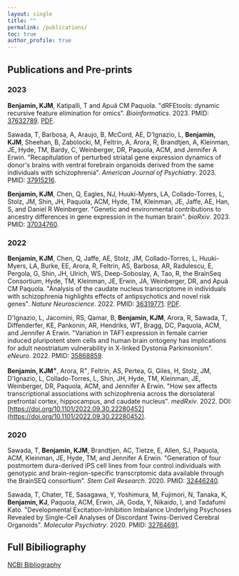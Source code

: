 ```yaml
---
layout: single
title: ""
permalink: /publications/
toc: true
author_profile: true
---
```


## Publications and Pre-prints

### 2023

**Benjamin, KJM**, Katipalli, T and Apuã CM Paquola. "dRFEtools:
dynamic recursive feature elimination for omics". *Bioinformatics*. 2023.
PMID: [37632789](https://doi.org/10.1093/bioinformatics/btad513).
[PDF]({{site.url}}/assets/papers/BenjaminKJM_2023_drfetools.pdf).

Sawada, T, Barbosa, A, Araujo, B, McCord, AE, D'Ignazio, L,
**Benjamin, KJM**, Sheehan, B, Zabolocki, M, Feltrin, A, Arora, R,
Brandtjen, A, Kleinman, JE, Hyde, TM, Bardy, C, Weinberger, DR,
Paquola, ACM, and Jennifer A Erwin. "Recapitulation of perturbed striatal
gene expression dynamics of donor's brains with ventral forebrain
organoids derived from the same individuals with schizophrenia".
*American Journal of Psychiatry*. 2023.
PMID: [37915216](https://doi.org/10.1176/appi.ajp.20220723).
<!-- [PDF]({{site.url}}/assets/papers/SawadaT.striatal_organoids.pdf). -->

**Benjamin, KJM**, Chen, Q, Eagles, NJ, Huuki-Myers, LA,
Collado-Torres, L, Stolz, JM, Shin, JH, Paquola, ACM, Hyde, TM,
Kleinman, JE, Jaffe, AE, Han, S, and Daniel R Weinberger.
"Genetic and environmental contributions to ancestry differences
in gene expression in the human brain". *bioRxiv*. 2023.
PMID: [37034760](https://doi.org/10.1101/2023.03.28.534458).
<!-- [PDF]({{site.url}}/assets/papers/BenjaminKJM.genetic_ancestry.pdf). -->

### 2022

**Benjamin, KJM**, Chen, Q, Jaffe, AE, Stolz, JM, Collado-Torres, L,
Huuki-Myers, LA, Burke, EE, Arora, R, Feltrin, AS, Barbosa, AR,
Radulescu, E, Pergola, G, Shin, JH, Ulrich, WS, Deep-Soboslay, A,
Tao, R, the BrainSeq Consortium, Hyde, TM, Kleinman, JE, Erwin, JA,
Weinberger, DR, and Apuã CM Paquola. "Analysis of the caudate
nucleus transcriptome in individuals with schizophrenia highlights
effects of antipsychotics and novel risk genes". *Nature Neuroscience*. 2022.
PMID: [36319771](https://www.nature.com/articles/s41593-022-01182-7).
[PDF]({{site.url}}/assets/papers/BenjaminKJM_2022_caudate.pdf).

D'Ignazio, L, Jacomini, RS, Qamar, B, **Benjamin, KJM**, Arora, R,
Sawada, T, Diffenderfer, KE, Pankonin, AR, Hendriks, WT, Bragg, DC,
Paquola, ACM, and Jennifer A Erwin. "Variation in TAF1 expression in
female carrier induced pluripotent stem cells and human brain ontogeny
has implications for adult neostriatum vulnerability in X-linked
Dystonia Parkinsonism". *eNeuro*. 2022.
PMID: [35868859](https://www.ncbi.nlm.nih.gov/pmc/articles/PMC9428949/).

**Benjamin, KJM<sup>+</sup>**, Arora, R<sup>+</sup>, Feltrin, AS, Pertea, G,
Giles, H, Stolz, JM, D'Ignazio, L, Collado-Torres, L, Shin, JH, Hyde, TM,
Kleinman, JE, Weinberger, DR, Paquola, ACM, and Jennifer A Erwin.
"How sex affects transcriptional associations with schizophrenia across
the dorsolateral prefrontal cortex, hippocampus, and caudate nucleus".
*medRxiv*. 2022.
DOI: [https://doi.org/10.1101/2022.09.30.22280452](https://doi.org/10.1101/2022.09.30.22280452).
<!-- [PDF]({{site.url}}/assets/papers/BenjaminKJM_sexNsz.v2.pdf). -->

### 2020

Sawada, T, **Benjamin, KJM**, Brandtjen, AC, Tietze, E, Allen, SJ,
Paquola, ACM, Kleinman, JE, Hyde, TM, and Jennifer A Erwin.
"Generation of four postmortem dura-derived iPS cell lines from four
control individuals with genotypic and brain-region-specific
transcrptomic data available through the BrainSEQ consortium".
*Stem Cell Research*. 2020.
PMID: [32446240](https://doi.org/10.1016/j.scr.2020.101806).

Sawada, T, Chater, TE, Sasagawa, Y, Yoshimura, M, Fujimori,
N, Tanaka, K, **Benjamin, KJ**, Paquola, ACM, Erwin, JA, Goda,
Y, Nikaido, I, and Tadafumi Kato. "Developmental
Excitation-Inhibition Imbalance Underlying Psychoses Revealed by
Single-Cell Analyses of Discordant Twins-Derived Cerebral
Organoids". *Molecular Psychiatry*. 2020.
PMID: [32764691](https://www.nature.com/articles/s41380-020-0844-z).

## Full Bibiliography

[NCBI Bibliography](https://www.ncbi.nlm.nih.gov/myncbi/kynon%20jade.benjamin.1/bibliography/public/)
